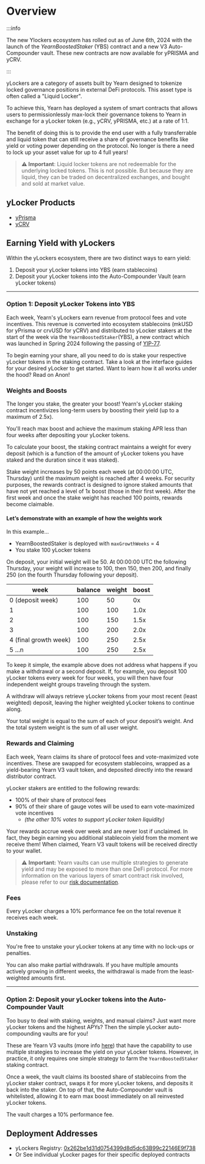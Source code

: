 # Overview

:::info

The new Ylockers ecosystem has rolled out as of June 6th, 2024 with the launch of the *YearnBoostedStaker* (YBS) contract and a new V3 Auto-Compounder vault. These new contracts are now available for yPRISMA and yCRV.

:::

yLockers are a category of assets built by Yearn designed to tokenize locked governance positions in external DeFi protocols. This asset type is often called a "Liquid Locker".

To achieve this, Yearn has deployed a system of smart contracts that allows users to permissionlessly max-lock their governance tokens to Yearn in exchange for a yLocker token (e.g., yCRV, yPRISMA, etc.) at a rate of 1:1.

The benefit of doing this is to provide the end user with a fully transferrable and liquid token that can still receive a share of governance benefits like yield or voting power depending on the protocol. No longer is there a need to lock up your asset value for up to 4 full years!

> **⚠️ Important**: Liquid locker tokens are not redeemable for the underlying locked tokens. This is not possible. But because they are liquid, they can be traded on decentralized exchanges, and bought and sold at market value.

## yLocker Products

* [yPrisma](../ylockers/yprisma/overview)
* [yCRV](../ylockers/ycrv/overview)

## Earning Yield with yLockers

Within the yLockers ecosystem, there are two distinct ways to earn yield:

1. Deposit your yLocker tokens into YBS (earn stablecoins)
2. Deposit your yLocker tokens into the Auto-Compounder Vault (earn yLocker tokens)

___

### Option 1: Deposit yLocker Tokens into YBS

Each week, Yearn's yLockers earn revenue from protocol fees and vote incentives. This revenue is converted into ecosystem stablecoins (mkUSD for yPrisma or crvUSD for yCRV) and distributed to yLocker stakers at the start of the week via the `YearnBoostedStaker`(YBS), a new contract which was launched in Spring 2024 following the passing of [YIP-77](https://snapshot.org/#/veyfi.eth/proposal/0xe79fb2ef4f21ef1e9cc30dd1522c9751c74b631c4782bccbbeb25185d4ddae1d).

To begin earning your share, all you need to do is stake your respective yLocker tokens in the staking contract. Take a look at the interface guides for your desired yLocker to get started. Want to learn how it all works under the hood? Read on Anon!

### Weights and Boosts

The longer you stake, the greater your boost! Yearn's yLocker staking contract incentivizes long-term users by boosting their yield (up to a maximum of 2.5x).

You'll reach max boost and achieve the maximum staking APR less than four weeks after depositing your yLocker tokens.

To calculate your boost, the staking contract maintains a weight for every deposit (which is a function of the amount of yLocker tokens you have staked and the duration since it was staked).

 Stake weight increases by 50 points each week (at 00:00:00 UTC, Thursday) until the maximum weight is reached after 4 weeks. For security purposes, the rewards contract is designed to ignore staked amounts that have not yet reached a level of 1x boost (those in their first week). After the first week and once the stake weight has reached 100 points, rewards become claimable.

#### Let’s demonstrate with an example of how the weights work

In this example…

* YearnBoostedStaker is deployed with `maxGrowthWeeks` = 4
* You stake 100 yLocker tokens

On deposit, your initial weight will be 50. At 00:00:00 UTC the following Thursday, your weight will increase to 100, then 150, then 200, and finally 250 (on the fourth Thursday following your deposit).

| week             | balance | weight | boost |
| ---------------- | ------- | ------ | ----- |
| 0 (deposit week) | 100     | 50     | 0x  |
| 1                | 100        | 100       | 1.0x      |
| 2                | 100        | 150       | 1.5x      |
| 3                | 100        | 200       | 2.0x      |
| 4 (final growth week)               | 100        | 250       | 2.5x      |
| 5 ...n                 | 100        | 250       | 2.5x      |

To keep it simple, the example above does not address what happens if you make a withdrawal or a second deposit. If, for example, you deposit 100 yLocker tokens every week for four weeks, you will then have four independent weight groups traveling through the system.

A withdraw will always retrieve yLocker tokens from your most recent (least weighted) deposit, leaving the higher weighted yLocker tokens to continue along.

Your total weight is equal to the sum of each of your deposit’s weight. And the total system weight is the sum of all user weight.

### Rewards and Claiming

Each week, Yearn claims its share of protocol fees and vote-maximized vote incentives. These are swapped for ecosystem stablecoins, wrapped as a yield-bearing Yearn V3 vault token, and deposited directly into the reward distributor contract.

yLocker stakers are entitled to the following rewards:

* 100% of their share of protocol fees
* 90% of their share of gauge votes will be used to earn vote-maximized vote incentives
  * *(the other 10% votes to support yLocker token liquidity)*

Your rewards accrue week over week and are never lost if unclaimed. In fact, they begin earning you additional stablecoin yield from the moment we receive them! When claimed, Yearn V3 vault tokens will be received directly to your wallet.

> ⚠️ **Important:** Yearn vaults can use multiple strategies to generate yield and may be exposed to more than one DeFi protocol. For more information on the various layers of smart contract risk involved, please refer to our [risk documentation](https://docs.yearn.fi/resources/risks/protocol-risks).

### Fees

Every yLocker charges a 10% performance fee on the total revenue it receives each week.

### Unstaking

You're free to unstake your yLocker tokens at any time with no lock-ups or penalties.

You can also make partial withdrawals. If you have multiple amounts actively growing in different weeks, the withdrawal is made from the least-weighted amounts first.

___

### Option 2: Deposit your yLocker tokens into the Auto-Compounder Vault

Too busy to deal with staking, weights, and manual claims? Just want more yLocker tokens and the highest APYs? Then the simple yLocker auto-compounding vaults are for you!

These are Yearn V3 vaults (more info [here](https://docs.yearn.fi/getting-started/products/yvaults/v3)) that have the capability to use multiple strategies to increase the yield on your yLocker tokens. However, in practice, it only requires one simple strategy to farm the `YearnBoostedStaker` staking contract.

Once a week, the vault claims its boosted share of stablecoins from the yLocker staker contract, swaps it for more yLocker tokens, and deposits it back into the staker. On top of that, the Auto-Compounder vault is whitelisted, allowing it to earn max boost immediately on all reinvested yLocker tokens.

The vault charges a 10% performance fee.

## Deployment Addresses

* yLockers Registry: [0x262be1d31d0754399d8d5dc63B99c22146E9f738](https://etherscan.io/address/0x262be1d31d0754399d8d5dc63B99c22146E9f738)
* Or See individual yLocker pages for their specific deployed contracts
